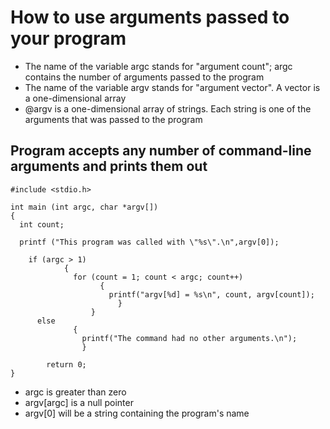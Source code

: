 # How to use arguments passed to your program

- The name of the variable argc stands for "argument count"; argc contains the number of arguments passed to the program
- The name of the variable argv stands for "argument vector". A vector is a one-dimensional array
- @argv is a one-dimensional array of strings. Each string is one of the arguments that was passed to the program

## Program accepts any number of command-line arguments and prints them out
```
#include <stdio.h>

int main (int argc, char *argv[])
{
  int count;

  printf ("This program was called with \"%s\".\n",argv[0]);

    if (argc > 1)
	        {
		      for (count = 1; count < argc; count++)
			      	{
					  printf("argv[%d] = %s\n", count, argv[count]);
					  	}
		          }
      else
	          {
		        printf("The command had no other arguments.\n");
			    }

        return 0;
}
```
- argc is greater than zero
- argv[argc] is a null pointer
- argv[0] will be a string containing the program's name

